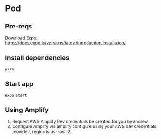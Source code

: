 # Pod

## Pre-reqs
Download Expo: https://docs.expo.io/versions/latest/introduction/installation/

## Install dependencies 
`yarn`

## Start app 
`expo start`

## Using Amplify
1. Request AWS Amplify Dev credentials be created for you by andrew
2. Configure Amplify via amplify configure using your AWS dev credentials provided, region is us-east-2.
